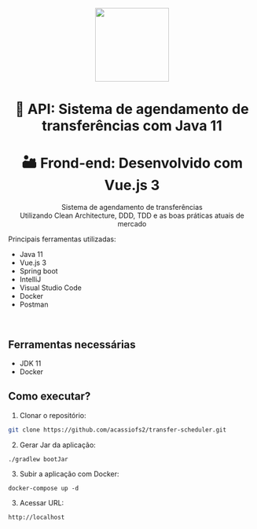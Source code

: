 <center>
  <p align="center">
    <img src="https://icon-library.com/images/java-icon-png/java-icon-png-15.jpg"  width="150" />
  </p>  
  <h1 align="center">🚀 API: Sistema de agendamento de transferências com Java 11</h1>
  <h1 align="center">🏜️ Frond-end: Desenvolvido com Vue.js 3</h1>
  <p align="center">
    Sistema de agendamento de transferências<br />
    Utilizando Clean Architecture, DDD, TDD e as boas práticas atuais de mercado
  </p>
   <p align="left">
    Principais ferramentas utilizadas:
   </p>
   <ul align="left">
      <li>Java 11</li>
      <li>Vue.js 3</li>
      <li>Spring boot</li>
      <li>IntelliJ</li>
      <li>Visual Studio Code</li>
      <li>Docker</li>
      <li>Postman</li>
   </ul>
</center>
<br />

## Ferramentas necessárias

- JDK 11
- Docker

## Como executar?

1. Clonar o repositório:
```sh
git clone https://github.com/acassiofs2/transfer-scheduler.git
```

2. Gerar Jar da aplicação:
```
./gradlew bootJar
```
3. Subir a aplicação com Docker:
```shell
docker-compose up -d
```

3. Acessar URL:
```
http://localhost
```
